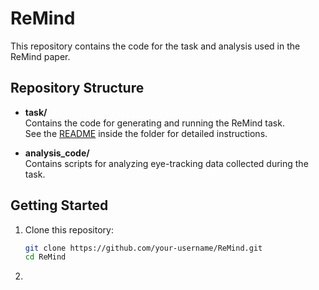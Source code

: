 # ReMind
This repository contains the code for the task and analysis used in the ReMind paper.

## Repository Structure  

- **task/**  
  Contains the code for generating and running the ReMind task.  
  See the [README](task/README.md) inside the folder for detailed instructions.  

- **analysis_code/**  
  Contains scripts for analyzing eye-tracking data collected during the task.  

## Getting Started  

1. Clone this repository:  
   ```bash
   git clone https://github.com/your-username/ReMind.git
   cd ReMind
2. 

